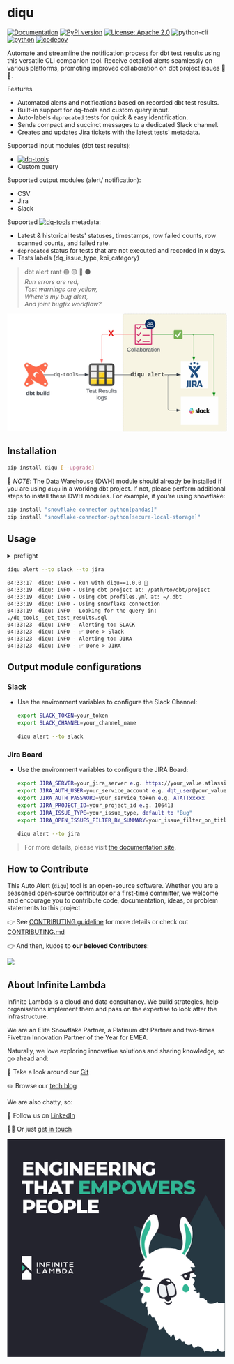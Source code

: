 # diqu

[![Documentation](https://img.shields.io/badge/Documentation-Check%20it%20out%20📖-blue?style=flat)](https://diqu.iflambda.com/latest/)
[![PyPI version](https://badge.fury.io/py/diqu.svg)](https://pypi.org/project/diqu/)
[![License: Apache 2.0](https://img.shields.io/badge/License-Apache--2.0-yellow.svg)](https://opensource.org/license/apache-2-0/)
![python-cli](https://img.shields.io/badge/CLI-Python-FFCE3E?labelColor=14354C&logo=python&logoColor=white)
[![python](https://img.shields.io/badge/Python-3.9|3.10|3.11-3776AB.svg?style=flat&logo=python&logoColor=white)](https://www.python.org)
[![codecov](https://codecov.io/gh/infinitelambda/diqu/graph/badge.svg?token=JUO2ASNQEB)](https://codecov.io/gh/infinitelambda/diqu)

Automate and streamline the notification process for dbt test results using this versatile CLI companion tool. Receive detailed alerts seamlessly on various platforms, promoting improved collaboration on dbt project issues 🐞🚀.

Features
- Automated alerts and notifications based on recorded dbt test results.
- Built-in support for dq-tools and custom query input.
- Auto-labels `deprecated` tests for quick & easy identification.
- Sends compact and succinct messages to a dedicated Slack channel.
- Creates and updates Jira tickets with the latest tests' metadata.

Supported input modules (dbt test results):
- [![dq-tools](https://img.shields.io/badge/dq--tools-hub-FF694B?logo=dbt&logoColor=FF694B)](https://hub.getdbt.com/infinitelambda/dq_tools)
- Custom query

Supported output modules (alert/ notification):
- CSV
- Jira
- Slack

Supported [![dq-tools](https://img.shields.io/badge/dq--tools-hub-FF694B?logo=dbt&logoColor=FF694B)](https://hub.getdbt.com/infinitelambda/dq_tools) metadata:
- Latest & historical tests' statuses, timestamps, row failed counts, row scanned counts, and failed rate.
- `deprecated` status for tests that are not executed and recorded in x days.
- Tests labels (dq_issue_type, kpi_category)

> dbt alert rant 🟢 🟡 🔴 ⚫ </br>
>_Run errors are red,_</br>
>_Test warnings are yellow,_</br>
>_Where's my bug alert,_</br>
>_And joint bugfix workflow?_

<img src="./docs/assets/img/diqu_concept.jpeg" alt="diqu Concept"> <!-- markdownlint-disable no-inline-html -->

## Installation

```bash
pip install diqu [--upgrade]
```

📓 _NOTE_: The Data Warehouse (DWH) module should already be installed if you are using `diqu` in a working dbt project. If not, please perform additional steps to install these DWH modules.
For example, if you're using snowflake:

```bash
pip install "snowflake-connector-python[pandas]"
pip install "snowflake-connector-python[secure-local-storage]"
```

## Usage

<details> <!-- markdownlint-disable no-inline-html -->
  <summary>preflight</summary>

  ```bash
  # define the query params
  export ISSUE_DEPRECATED_WINDOW_IN_DAYS=your_issue_deprecation_time_in_day, default to "3"
  export ISSUE_UPDATE_WINDOW_IN_DAYS=your_issue_historical_data_update_window_in_days, default to "14"

  # build dq-tools log table
  dbt run -s dq_tools
  ```

</details>

  ```bash
  diqu alert --to slack --to jira
  ```

```log
04:33:17  diqu: INFO - Run with diqu==1.0.0 🏃
04:33:19  diqu: INFO - Using dbt project at: /path/to/dbt/project
04:33:19  diqu: INFO - Using dbt profiles.yml at: ~/.dbt
04:33:19  diqu: INFO - Using snowflake connection
04:33:19  diqu: INFO - Looking for the query in: ./dq_tools__get_test_results.sql
04:33:23  diqu: INFO - Alerting to: SLACK
04:33:23  diqu: INFO - ✅ Done > Slack
04:33:23  diqu: INFO - Alerting to: JIRA
04:33:23  diqu: INFO - ✅ Done > JIRA
```

## Output module configurations
### Slack

- Use the environment variables to configure the Slack Channel:

    ```bash
    export SLACK_TOKEN=your_token
    export SLACK_CHANNEL=your_channel_name
    ```
    ```bash
    diqu alert --to slack
    ```

### Jira Board
- Use the environment variables to configure the JIRA Board:

    ```bash
    export JIRA_SERVER=your_jira_server e.g. https://your_value.atlassian.net/
    export JIRA_AUTH_USER=your_service_account e.g. dqt_user@your_value.com
    export JIRA_AUTH_PASSWORD=your_service_token e.g. ATATTxxxxx
    export JIRA_PROJECT_ID=your_project_id e.g. 106413
    export JIRA_ISSUE_TYPE=your_issue_type, default to "Bug"
    export JIRA_OPEN_ISSUES_FILTER_BY_SUMMARY=your_issue_filter_on_title, default to "dq-tools"
    ```
    ```bash
    diqu alert --to jira
    ```

> For more details, please visit [the documentation site](https://diqu.iflambda.com/latest/).

## How to Contribute

This Auto Alert (`diqu`) tool is an open-source software. Whether you are a seasoned open-source contributor or a first-time committer, we welcome and encourage you to contribute code, documentation, ideas, or problem statements to this project.

👉 See [CONTRIBUTING guideline](https://diqu.iflambda.com/latest/nav/dev/contributing.html) for more details or check out [CONTRIBUTING.md](./CONTRIBUTING.md)

👉 And then, kudos to **our beloved Contributors**:

<a href="https://github.com/infinitelambda/diqu/graphs/contributors">
  <img src="https://contrib.rocks/image?repo=infinitelambda/diqu" />
</a>

## About Infinite Lambda

Infinite Lambda is a cloud and data consultancy. We build strategies, help organisations implement them and pass on the expertise to look after the infrastructure.

We are an Elite Snowflake Partner, a Platinum dbt Partner and two-times Fivetran Innovation Partner of the Year for EMEA.

Naturally, we love exploring innovative solutions and sharing knowledge, so go ahead and:

🔧 Take a look around our [Git](https://github.com/infinitelambda)

✏️ Browse our [tech blog](https://infinitelambda.com/category/tech-blog/)

We are also chatty, so:

👀 Follow us on [LinkedIn](https://www.linkedin.com/company/infinite-lambda/)

👋🏼 Or just [get in touch](https://infinitelambda.com/contacts/)

[<img src="https://raw.githubusercontent.com/infinitelambda/cdn/1.0.0/general/images/GitHub-About-Section-1080x1080.png" alt="About IL" width="500">](https://infinitelambda.com/)
